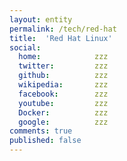 ```yaml
---
layout: entity
permalink: /tech/red-hat
title:  'Red Hat Linux'
social:
  home:            zzz
  twitter:         zzz
  github:          zzz
  wikipedia:       zzz
  facebook:        zzz
  youtube:         zzz
  Docker:          zzz
  google:          zzz
comments: true
published: false
---
```

